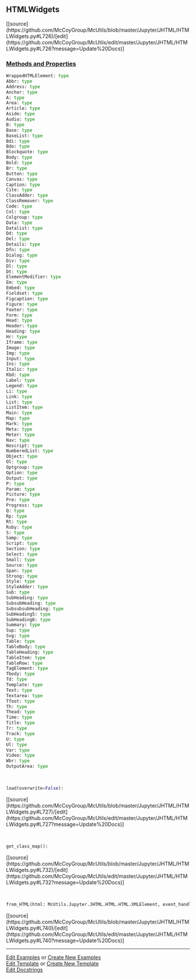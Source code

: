## <a id="McUtils.Jupyter.JHTML.HTMLWidgets.HTMLWidgets">HTMLWidgets</a> 
<div class="docs-source-link" markdown="1">
[[source](https://github.com/McCoyGroup/McUtils/blob/master/Jupyter/JHTML/HTMLWidgets.py#L726)/[edit](https://github.com/McCoyGroup/McUtils/edit/master/Jupyter/JHTML/HTMLWidgets.py#L726?message=Update%20Docs)]
</div>



<div class="collapsible-section">
 <div class="collapsible-section collapsible-section-header" markdown="1">
 
### <a class="collapse-link" data-toggle="collapse" href="#methods">Methods and Properties</a> <a class="float-right" data-toggle="collapse" href="#methods"><i class="fa fa-chevron-down"></i></a>

 </div>
 <div class="collapsible-section collapsible-section-body collapse" id="methods" markdown="1">

```python
WrappedHTMLElement: type
Abbr: type
Address: type
Anchor: type
A: type
Area: type
Article: type
Aside: type
Audio: type
B: type
Base: type
BaseList: type
Bdi: type
Bdo: type
Blockquote: type
Body: type
Bold: type
Br: type
Button: type
Canvas: type
Caption: type
Cite: type
ClassAdder: type
ClassRemover: type
Code: type
Col: type
Colgroup: type
Data: type
Datalist: type
Dd: type
Del: type
Details: type
Dfn: type
Dialog: type
Div: type
Dl: type
Dt: type
ElementModifier: type
Em: type
Embed: type
Fieldset: type
Figcaption: type
Figure: type
Footer: type
Form: type
Head: type
Header: type
Heading: type
Hr: type
Iframe: type
Image: type
Img: type
Input: type
Ins: type
Italic: type
Kbd: type
Label: type
Legend: type
Li: type
Link: type
List: type
ListItem: type
Main: type
Map: type
Mark: type
Meta: type
Meter: type
Nav: type
Noscript: type
NumberedList: type
Object: type
Ol: type
Optgroup: type
Option: type
Output: type
P: type
Param: type
Picture: type
Pre: type
Progress: type
Q: type
Rp: type
Rt: type
Ruby: type
S: type
Samp: type
Script: type
Section: type
Select: type
Small: type
Source: type
Span: type
Strong: type
Style: type
StyleAdder: type
Sub: type
SubHeading: type
SubsubHeading: type
SubsubsubHeading: type
SubHeading5: type
SubHeading6: type
Summary: type
Sup: type
Svg: type
Table: type
TableBody: type
TableHeading: type
TableItem: type
TableRow: type
TagElement: type
Tbody: type
Td: type
Template: type
Text: type
Textarea: type
Tfoot: type
Th: type
Thead: type
Time: type
Title: type
Tr: type
Track: type
U: type
Ul: type
Var: type
Video: type
Wbr: type
OutputArea: type
```
<a id="McUtils.Jupyter.JHTML.HTMLWidgets.HTMLWidgets.load" class="docs-object-method">&nbsp;</a> 
```python
load(overwrite=False): 
```
<div class="docs-source-link" markdown="1">
[[source](https://github.com/McCoyGroup/McUtils/blob/master/Jupyter/JHTML/HTMLWidgets.py#L727)/[edit](https://github.com/McCoyGroup/McUtils/edit/master/Jupyter/JHTML/HTMLWidgets.py#L727?message=Update%20Docs)]
</div>

<a id="McUtils.Jupyter.JHTML.HTMLWidgets.HTMLWidgets.get_class_map" class="docs-object-method">&nbsp;</a> 
```python
get_class_map(): 
```
<div class="docs-source-link" markdown="1">
[[source](https://github.com/McCoyGroup/McUtils/blob/master/Jupyter/JHTML/HTMLWidgets.py#L732)/[edit](https://github.com/McCoyGroup/McUtils/edit/master/Jupyter/JHTML/HTMLWidgets.py#L732?message=Update%20Docs)]
</div>

<a id="McUtils.Jupyter.JHTML.HTMLWidgets.HTMLWidgets.from_HTML" class="docs-object-method">&nbsp;</a> 
```python
from_HTML(html: McUtils.Jupyter.JHTML.HTML.HTML.XMLElement, event_handlers=None, debug_pane=None, **props): 
```
<div class="docs-source-link" markdown="1">
[[source](https://github.com/McCoyGroup/McUtils/blob/master/Jupyter/JHTML/HTMLWidgets.py#L740)/[edit](https://github.com/McCoyGroup/McUtils/edit/master/Jupyter/JHTML/HTMLWidgets.py#L740?message=Update%20Docs)]
</div>

 </div>
</div>




___

[Edit Examples](https://github.com/McCoyGroup/McUtils/edit/gh-pages/ci/examples/McUtils/Jupyter/JHTML/HTMLWidgets/HTMLWidgets.md) or 
[Create New Examples](https://github.com/McCoyGroup/McUtils/new/gh-pages/?filename=ci/examples/McUtils/Jupyter/JHTML/HTMLWidgets/HTMLWidgets.md) <br/>
[Edit Template](https://github.com/McCoyGroup/McUtils/edit/gh-pages/ci/docs/McUtils/Jupyter/JHTML/HTMLWidgets/HTMLWidgets.md) or 
[Create New Template](https://github.com/McCoyGroup/McUtils/new/gh-pages/?filename=ci/docs/templates/McUtils/Jupyter/JHTML/HTMLWidgets/HTMLWidgets.md) <br/>
[Edit Docstrings](https://github.com/McCoyGroup/McUtils/edit/master/Jupyter/JHTML/HTMLWidgets.py#L726?message=Update%20Docs)